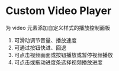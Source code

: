 # Custom Video Player

为 video 元素添加自定义样式的播放控制面板  

1. 可滑动调节音量、播放速度  
2. 可通过按钮快进、回退  
3. 可点击视频画面或按钮播放或暂停视频播放  
4. 可点击或拖动进度条选择视频播放进度  

